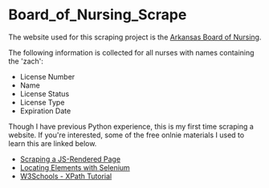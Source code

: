 # Board_of_Nursing_Scrape

The website used for this scraping project is the [Arkansas Board of Nursing](https://www.ark.org/arsbn/statuswatch/index.php/nurse/search).

The following information is collected for all nurses with names containing the 'zach':
* License Number
* Name
* License Status
* License Type
* Expiration Date

Though I have previous Python experience, this is my first time scraping a website. If you're interested, some of the free onlnie materials I used to learn this are linked below.
* [Scraping a JS-Rendered Page](http://stanford.edu/~mgorkove/cgi-bin/rpython_tutorials/Scraping_a_Webpage_Rendered_by_Javascript_Using_Python.php)
* [Locating Elements with Selenium](https://selenium-python.readthedocs.io/locating-elements.html)
* [W3Schools - XPath Tutorial](https://www.w3schools.com/xml/xpath_intro.asp)
